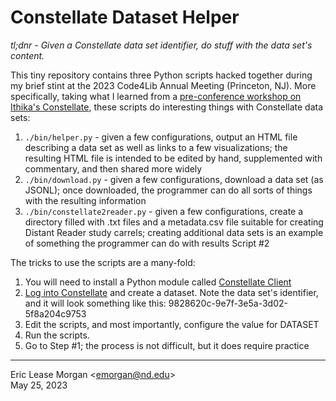 # Constellate Dataset Helper

<em>tl;dnr - Given a Constellate data set identifier, do stuff with the data set's content.</em>

This tiny repository contains three Python scripts hacked together during my brief stint at the 2023 Code4Lib Annual Meeting (Princeton, NJ). More specifically, taking what I learned from a [pre-conference workshop on Ithika's Constellate](https://2023.code4lib.org/workshops/text-analysis-constellate-the-technology-and-the-lab), these scripts do interesting things with Constellate data sets:

  1. `./bin/helper.py` - given a few configurations, output an HTML file describing a data set as well as links to a few visualizations; the resulting HTML file is intended to be edited by hand, supplemented with commentary, and then shared more widely
  2. `./bin/download.py` - given a few configurations, download a data set (as JSONL); once downloaded, the programmer can do all sorts of things with the resulting information
  3. `./bin/constellate2reader.py` - given a few configurations, create a directory filled with .txt files and a metadata.csv file suitable for creating Distant Reader study carrels; creating additional data sets is an example of something the programmer can do with results Script #2
  
The tricks to use the scripts are a many-fold:

  1. You will need to install a Python module called [Constellate Client](https://constellate.org/docs/constellate-client)
  2. [Log into Constellate](https://constellate.org) and create a dataset. Note the data set's identifier, and it will look something like this: 9828620c-9e7f-3e5a-3d02-5f8a204c9753
  3. Edit the scripts, and most importantly, configure the value for DATASET
  4. Run the scripts.
  5. Go to Step #1; the process is not difficult, but it does require practice
  
---  
Eric Lease Morgan &lt;emorgan@nd.edu&gt;  
May 25, 2023
